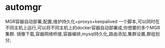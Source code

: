 # automgr
MGR容器自动部署,配置,维护持久化+proxys+keepalived
一个脚本,可以同时在不同主机上运行,可以将不同主机上的docker容器自动部署成,你想要的多个MGR集群.
镜像下载,容器网络桥接,容器编排,mysql持久化,路由添加,集群设置,群组划分,
